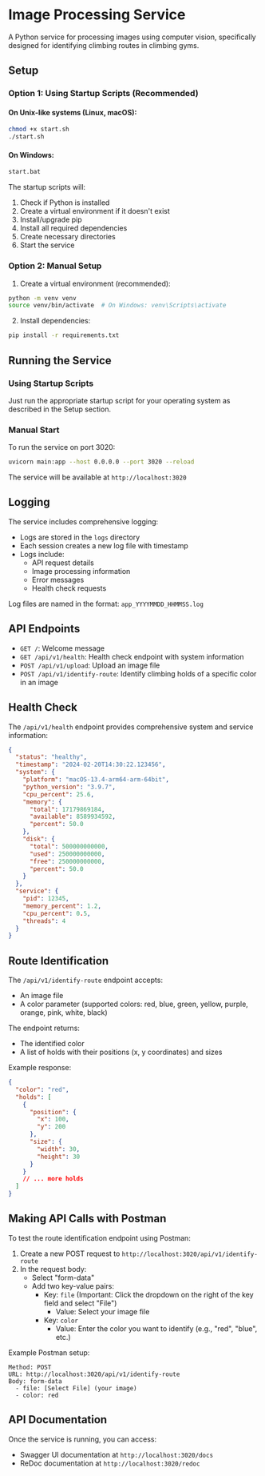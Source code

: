 # Image Processing Service

A Python service for processing images using computer vision, specifically designed for identifying climbing routes in climbing gyms.

## Setup

### Option 1: Using Startup Scripts (Recommended)

#### On Unix-like systems (Linux, macOS):

```bash
chmod +x start.sh
./start.sh
```

#### On Windows:

```bash
start.bat
```

The startup scripts will:

1. Check if Python is installed
2. Create a virtual environment if it doesn't exist
3. Install/upgrade pip
4. Install all required dependencies
5. Create necessary directories
6. Start the service

### Option 2: Manual Setup

1. Create a virtual environment (recommended):

```bash
python -m venv venv
source venv/bin/activate  # On Windows: venv\Scripts\activate
```

2. Install dependencies:

```bash
pip install -r requirements.txt
```

## Running the Service

### Using Startup Scripts

Just run the appropriate startup script for your operating system as described in the Setup section.

### Manual Start

To run the service on port 3020:

```bash
uvicorn main:app --host 0.0.0.0 --port 3020 --reload
```

The service will be available at `http://localhost:3020`

## Logging

The service includes comprehensive logging:

- Logs are stored in the `logs` directory
- Each session creates a new log file with timestamp
- Logs include:
  - API request details
  - Image processing information
  - Error messages
  - Health check requests

Log files are named in the format: `app_YYYYMMDD_HHMMSS.log`

## API Endpoints

- `GET /`: Welcome message
- `GET /api/v1/health`: Health check endpoint with system information
- `POST /api/v1/upload`: Upload an image file
- `POST /api/v1/identify-route`: Identify climbing holds of a specific color in an image

## Health Check

The `/api/v1/health` endpoint provides comprehensive system and service information:

```json
{
  "status": "healthy",
  "timestamp": "2024-02-20T14:30:22.123456",
  "system": {
    "platform": "macOS-13.4-arm64-arm-64bit",
    "python_version": "3.9.7",
    "cpu_percent": 25.6,
    "memory": {
      "total": 17179869184,
      "available": 8589934592,
      "percent": 50.0
    },
    "disk": {
      "total": 500000000000,
      "used": 250000000000,
      "free": 250000000000,
      "percent": 50.0
    }
  },
  "service": {
    "pid": 12345,
    "memory_percent": 1.2,
    "cpu_percent": 0.5,
    "threads": 4
  }
}
```

## Route Identification

The `/api/v1/identify-route` endpoint accepts:

- An image file
- A color parameter (supported colors: red, blue, green, yellow, purple, orange, pink, white, black)

The endpoint returns:

- The identified color
- A list of holds with their positions (x, y coordinates) and sizes

Example response:

```json
{
  "color": "red",
  "holds": [
    {
      "position": {
        "x": 100,
        "y": 200
      },
      "size": {
        "width": 30,
        "height": 30
      }
    }
    // ... more holds
  ]
}
```

## Making API Calls with Postman

To test the route identification endpoint using Postman:

1. Create a new POST request to `http://localhost:3020/api/v1/identify-route`
2. In the request body:
   - Select "form-data"
   - Add two key-value pairs:
     - Key: `file` (Important: Click the dropdown on the right of the key field and select "File")
       - Value: Select your image file
     - Key: `color`
       - Value: Enter the color you want to identify (e.g., "red", "blue", etc.)

Example Postman setup:

```
Method: POST
URL: http://localhost:3020/api/v1/identify-route
Body: form-data
  - file: [Select File] (your image)
  - color: red
```

## API Documentation

Once the service is running, you can access:

- Swagger UI documentation at `http://localhost:3020/docs`
- ReDoc documentation at `http://localhost:3020/redoc`
